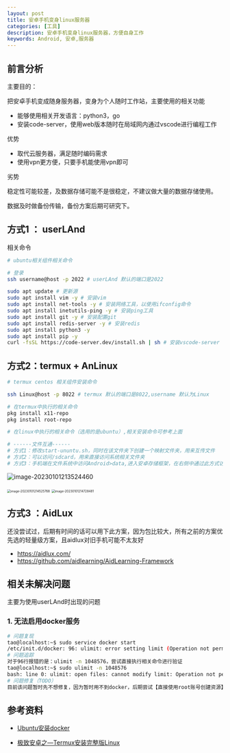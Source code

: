```yaml
---
layout: post
title: 安卓手机变身linux服务器
categories: [工具]
description: 安卓手机变身linux服务器，方便自身工作
keywords: Android, 安卓,服务器
---
```


## 前言分析

主要目的：

把安卓手机变成随身服务器，变身为个人随时工作站，主要使用的相关功能

- 能够使用相关开发语言：python3，go
- 安装code-server，使用web版本随时在局域网内通过vscode进行编程工作

优势

- 取代云服务器，满足随时编码需求
- 使用vpn更方便，只要手机能使用vpn即可

劣势

稳定性可能较差，及数据存储可能不是很稳定，不建议做大量的数据存储使用。

数据及时做备份传输，备份方案后期可研究下。



## 方式1 ： userLAnd

相关命令

```sh
# ubuntu相关组件相关命令

# 登录
ssh username@host -p 2022 # userLAnd 默认的端口是2022

sudo apt update # 更新源
sudo apt install vim -y # 安装vim
sudo apt install net-tools -y # 安装网络工具，以使用ifconfig命令
sudo apt install inetutils-ping -y # 安装ping工具
sudo apt install git -y # 安装配置git
sudo apt install redis-server -y # 安装redis
sudo apt install python3 -y
sudo apt install pip -y
curl -fsSL https://code-server.dev/install.sh | sh # 安装vscode-server
```



## 方式2：termux + AnLinux

```sh
# termux centos 相关组件安装命令

ssh Linux@host -p 8022 # termux 默认的端口是8022,username 默认为Linux

# 在termux中执行的相关命令
pkg install x11-repo
pkg install root-repo

# 在linux中执行的相关命令（选用的是ubuntu）,相关安装命令可参考上面

# ------文件互通------
# 方式1：修改start-ununtu.sh，同时在该文件夹下创建一个映射文件夹，用来互传文件
# 方式2：可以访问/sdcard，用来直接访问系统相关文件夹
# 方式3：手机端在文件系统中访问Android>data,进入安卓存储框架，在右侧中通过此方式访问文档

```

![image-20230101213524460](http://beangogo.cn/assets/images/artcles/2023-01-01-android-linux.assets/image-20230101213524460.png)

<img src="http://beangogo.cn/assets/images/artcles/artcles/2023-01-01-android-linux.assets/image-20230101214525768.png" alt="image-20230101214525768" style="zoom:50%;" />

<img src="http://beangogo.cn/assets/images/artcles/artcles/2023-01-01-android-linux.assets/image-20230101214728481.png" alt="image-20230101214728481" style="zoom:50%;" />

## 方式3 ：AidLux

还没尝试过，后期有时间的话可以用下此方案，因为包比较大，所有之前的方案优先选的轻量级方案，且aidlux对旧手机可能不太友好

- https://aidlux.com/
- https://github.com/aidlearning/AidLearning-Framework



## 相关未解决问题

主要为使用userLAnd时出现的问题

###  1. 无法启用docker服务

```sh
# 问题复现
tao@localhost:~$ sudo service docker start
/etc/init.d/docker: 96: ulimit: error setting limit (Operation not permitted)
# 问题追踪
对于96行报错的是：ulimit -n 1048576，尝试直接执行相关命令进行验证
tao@localhost:~$ sudo ulimit -n 1048576
bash: line 0: ulimit: open files: cannot modify limit: Operation not permitted
# 问题修复（TODO）
目前该问题暂时先不想修复，因为暂时用不到docker，后期尝试【直接使用root账号创建资源】将账号统一化，看下该问题能否修复
```



## 参考资料

- [Ubuntu安装docker](https://yeasy.gitbook.io/docker_practice/install/ubuntu)

- [极致安卓之—Termux安装完整版Linux](https://zhuanlan.zhihu.com/p/95865982)

